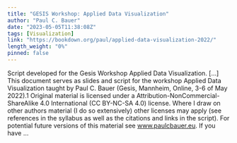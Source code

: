 ```yaml
---
title: "GESIS Workshop: Applied Data Visualization"
author: "Paul C. Bauer"
date: "2023-05-05T11:38:08Z"
tags: [Visualization]
link: "https://bookdown.org/paul/applied-data-visualization-2022/"
length_weight: "0%"
pinned: false
---
```


Script developed for the Gesis Workshop Applied Data Visualization. [...] This document serves as slides and script for the workshop Applied Data Visualization taught by Paul C. Bauer (Gesis, Mannheim, Online, 3-6 of May 2022).1 Original material is licensed under a Attribution-NonCommercial-ShareAlike 4.0 International (CC BY-NC-SA 4.0) license. Where I draw on other authors material (I do so extensively) other licenses may apply (see references in the syllabus as well as the citations and links in the script). For potential future versions of this material see www.paulcbauer.eu. If you have  ...
